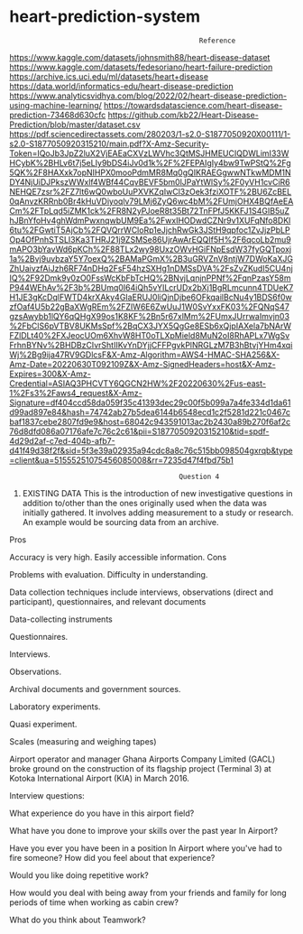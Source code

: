 # heart-prediction-system
                                                   Reference 
https://www.kaggle.com/datasets/johnsmith88/heart-disease-dataset
https://www.kaggle.com/datasets/fedesoriano/heart-failure-prediction
https://archive.ics.uci.edu/ml/datasets/heart+disease
https://data.world/informatics-edu/heart-disease-prediction
https://www.analyticsvidhya.com/blog/2022/02/heart-disease-prediction-using-machine-learning/
https://towardsdatascience.com/heart-disease-prediction-73468d630cfc
https://github.com/kb22/Heart-Disease-Prediction/blob/master/dataset.csv
https://pdf.sciencedirectassets.com/280203/1-s2.0-S1877050920X00111/1-s2.0-S1877050920315210/main.pdf?X-Amz-Security-Token=IQoJb3JpZ2luX2VjEAEaCXVzLWVhc3QtMSJHMEUCIQDWLimI33WHCybK%2BHLv6t7j5eLIy9bDS4iJv0d1k%2F%2FEPAIgIy4bw9TwPStQ%2Fg5QK%2F8HAXxk7opNIHPX0mooPdmMR8Mq0gQIKRAEGgwwNTkwMDM1NDY4NjUiDJPkszWWxlf4WBf44CqvBEVF5bm0lJPaYtWlSy%2F0yVH1cvCiR6NEHQE7zsr%2FZ7lt6wQ0wboUuPXVKZqIwCl3zOek3fziXOTF%2BU6ZcBEL0qAnvzKRRnb0Br4kHuVDiyoqlv79LMj6ZyQ6wc4bM%2FUmjOHX4BQfAeEACm%2FTpLqd5iZMK1ck%2FR8N2yPJoeR8t35Bt72TnFPfJ5KKFJ1S4GIB5uZhJBnYfoHv4ghWdmPwxnqwbUM9Ea%2FwxIHODwdCZNr9v1XUFqNfo8DKl6tu%2FGwtiT5AjCb%2FQVQrrWCloRp1eJjchRwGk3JStH9qpfoc1ZvJjzPbLPOp4OfPnhSTSLI3Ka3THRJ21j9ZSMSe86UjrAwArEQQIf5H%2F6qcoLb2mu9mAPO3bYavWd6pKCh%2F88TLx2wy98UxzOWvHGiFNpEsdW37fyGQTpoxj1a%2Bvj9uvbzaY5Y7oexQ%2BAMaPGmX%2B3uGRVZnV8ntjW7DWoKaXJGZhUaivzfAiJzh6RF74nDHq2FsF54hzSXHg1nDMSsDVA%2FsZvZKudI5CU4njIQ%2F92Dmk9y0zO0FssWcKbFbTcHQ%2BNvjLqnjnPPNf%2FqnPzasY58mP944WEhAv%2F3b%2BUmq0I64iQh5vYILcrUDx2bXj1BgRLmcunn4TDUeK7H1JE3gKcDqlFWTD4krXAky4GIaERUJ0liQjnDjbe6OFkqailBcNu4y1BDS6f0wzfOaf4U5b22gBaXWgREm%2FZIW6E6ZwUuJ1W0SvYxxFK03%2FQNqS47gzsAwybb1lQY6qQHgX99os1K8KF%2Bn5r67xlMm%2FUmxJUrrwaImvjn03%2FbClS6pVTBV8UKMsSpf%2BqCX3JYX5QgGe8ESb6xQjpIAXela7bNArWFZlDLt40%2FXJeocUOm6XhvW8HT0oTLXpMield8MuN2oI8RhAPLx7WgSvFrhnBYNv%2BHDBzCIvrShtIIKvYnDYjjCFFPgvkPlNRGLzM7B3hBtvjYHm4xqiWj%2Bg9ija47RV9GDlcsF&X-Amz-Algorithm=AWS4-HMAC-SHA256&X-Amz-Date=20220630T092109Z&X-Amz-SignedHeaders=host&X-Amz-Expires=300&X-Amz-Credential=ASIAQ3PHCVTY6QGCN2HW%2F20220630%2Fus-east-1%2Fs3%2Faws4_request&X-Amz-Signature=df404ccd58da059f35c41393dec29c00f5b099a7a4fe334d1da61d99ad897e84&hash=74742ab27b5dea6144b6548ecd1c2f5281d221c0467cbaf1837cebe2807fd9e9&host=68042c943591013ac2b2430a89b270f6af2c76d8dfd086a07176afe7c76c2c61&pii=S1877050920315210&tid=spdf-4d29d2af-c7ed-404b-afb7-d41f49d38f2f&sid=5f3e39a02935a94cdc8a8c76c515bb098504gxrqb&type=client&ua=51555251075456085008&rr=7235d47f4fbd75b1



                                              Question 4
 1. EXISTING DATA
This is the introduction of new investigative questions in addition to/other than the ones originally used when the data was initially gathered. It involves adding measurement to a study or research. An example would be sourcing data from an archive.

Pros

Accuracy is very high.
Easily accessible information.
Cons

Problems with evaluation.
Difficulty in understanding. 

Data collection techniques include interviews, observations (direct and participant), questionnaires, and relevant documents

Data-collecting instruments

Questionnaires.

Interviews.

Observations.

Archival documents and government sources.

Laboratory experiments.

Quasi experiment.

Scales (measuring and weighing tapes)

Airport operator and manager Ghana Airports Company Limited (GACL) broke ground on the construction of its flagship project (Terminal 3) at Kotoka International Airport (KIA) in March 2016.

Interview questions:

What experience do you have in this airport field?

What have you done to improve your skills over the past year In Airport?

Have you ever you have been in a position In Airport where you've had to fire someone? How did you feel about that experience?

Would you like doing repetitive work?

How would you deal with being away from your friends and family for long periods of time when working as cabin crew?  

What do you think about Teamwork?
